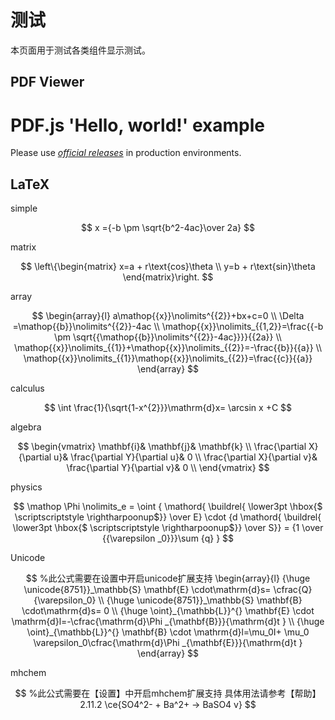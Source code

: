 # 测试

本页面用于测试各类组件显示测试。

## PDF Viewer

<script src="//mozilla.github.io/pdf.js/build/pdf.mjs" type="module"></script>

<script type="module">
  // If absolute URL from the remote server is provided, configure the CORS
  // header on that server.
  var url = 'https://raw.githubusercontent.com/mozilla/pdf.js/ba2edeae/examples/learning/helloworld.pdf';

  // Loaded via <script> tag, create shortcut to access PDF.js exports.
  var { pdfjsLib } = globalThis;

  // The workerSrc property shall be specified.
  pdfjsLib.GlobalWorkerOptions.workerSrc = '//mozilla.github.io/pdf.js/build/pdf.worker.mjs';

  // Asynchronous download of PDF
  var loadingTask = pdfjsLib.getDocument(url);
  loadingTask.promise.then(function(pdf) {
    console.log('PDF loaded');

    // Fetch the first page
    var pageNumber = 1;
    pdf.getPage(pageNumber).then(function(page) {
      console.log('Page loaded');

      var scale = 1.5;
      var viewport = page.getViewport({scale: scale});

      // Prepare canvas using PDF page dimensions
      var canvas = document.getElementById('the-canvas');
      var context = canvas.getContext('2d');
      canvas.height = viewport.height;
      canvas.width = viewport.width;

      // Render PDF page into canvas context
      var renderContext = {
        canvasContext: context,
        viewport: viewport
      };
      var renderTask = page.render(renderContext);
      renderTask.promise.then(function () {
        console.log('Page rendered');
      });
    });
  }, function (reason) {
    // PDF loading error
    console.error(reason);
  });
</script>

<h1>PDF.js 'Hello, world!' example</h1>

<p>Please use <a href="https://mozilla.github.io/pdf.js/getting_started/#download"><i>official releases</i></a> in production environments.</p>

<canvas id="the-canvas"></canvas>

## LaTeX

simple

$$
x ={-b \pm \sqrt{b^2-4ac}\over 2a} 
$$

matrix

$$
\left\{\begin{matrix} 
  x=a + r\text{cos}\theta \\  
  y=b + r\text{sin}\theta 
\end{matrix}\right. 
$$

array

$$
\begin{array}{l} 
  a\mathop{{x}}\nolimits^{{2}}+bx+c=0 \\ 
  \Delta =\mathop{{b}}\nolimits^{{2}}-4ac \\ 
  \mathop{{x}}\nolimits_{{1,2}}=\frac{{-b \pm  
  \sqrt{{\mathop{{b}}\nolimits^{{2}}-4ac}}}}{{2a}} \\ 
  \mathop{{x}}\nolimits_{{1}}+\mathop{{x}}\nolimits_{{2}}=-\frac{{b}}{{a}} \\ 
  \mathop{{x}}\nolimits_{{1}}\mathop{{x}}\nolimits_{{2}}=\frac{{c}}{{a}} 
\end{array} 
$$

calculus

$$
\int \frac{1}{\sqrt{1-x^{2}}}\mathrm{d}x= \arcsin x +C 
$$

algebra

$$
\begin{vmatrix}  
  \mathbf{i}& \mathbf{j}& \mathbf{k} \\  
  \frac{\partial X}{\partial u}& \frac{\partial Y}{\partial u}& 0 \\  
  \frac{\partial X}{\partial v}& \frac{\partial Y}{\partial v}& 0 \\  
\end{vmatrix} 
$$

physics

$$
\mathop \Phi \nolimits_e = \oint { \mathord{ \buildrel{ \lower3pt \hbox{$ \scriptscriptstyle \rightharpoonup$}} \over E} \cdot {d \mathord{ \buildrel{ \lower3pt \hbox{$ \scriptscriptstyle \rightharpoonup$}} \over S}}  = {1 \over {{\varepsilon _0}}}\sum {q} } 
$$

Unicode

$$
%此公式需要在设置中开启unicode扩展支持 
\begin{array}{l}  
  {\huge \unicode{8751}}_\mathbb{S}  \mathbf{E} \cdot\mathrm{d}s= \cfrac{Q}{\varepsilon_0}  \\  
  {\huge \unicode{8751}}_\mathbb{S}  \mathbf{B} \cdot\mathrm{d}s= 0 \\  
  {\huge \oint}_{\mathbb{L}}^{} \mathbf{E} \cdot \mathrm{d}l=-\cfrac{\mathrm{d}\Phi _{\mathbf{B}}}{\mathrm{d}t }  \\  
  {\huge \oint}_{\mathbb{L}}^{} \mathbf{B} \cdot \mathrm{d}l=\mu_0I+ \mu_0 \varepsilon_0\cfrac{\mathrm{d}\Phi _{\mathbf{E}}}{\mathrm{d}t }   
\end{array} 
$$

mhchem

$$
%此公式需要在【设置】中开启mhchem扩展支持 具体用法请参考【帮助】2.11.2 
\ce{SO4^2- + Ba^2+ -> BaSO4 v} 
$$